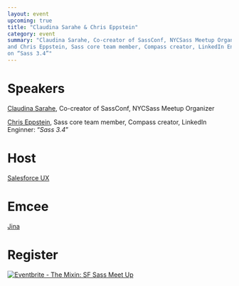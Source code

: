 ```yaml
---
layout: event
upcoming: true
title: "Claudina Sarahe & Chris Eppstein"
category: event
summary: "Claudina Sarahe, Co-creator of SassConf, NYCSass Meetup Organizer;
and Chris Eppstein, Sass core team member, Compass creator, LinkedIn Enginner,
on “Sass 3.4”"
---
```


# Speakers

[Claudina Sarahe](http://itsmisscs.me), Co-creator of SassConf, NYCSass Meetup
Organizer

[Chris Eppstein](http://chriseppstein.github.io), Sass core team member,
Compass creator, LinkedIn Enginner: “*Sass 3.4*”

# Host

[Salesforce UX](https://twitter.com/salesforceux)

# Emcee

[Jina](http://jina.me/)

# Register

<a href="https://www.eventbrite.com/e/the-mixin-sf-sass-meet-up-registration-12235216863?ref=ebtnebregn" target="_blank"><img src="https://www.eventbrite.com/custombutton?eid=12235216863" alt="Eventbrite - The Mixin: SF Sass Meet Up" /></a>

